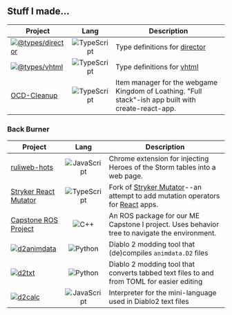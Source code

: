 <!--
**pastelmind/pastelmind** is a ✨ _special_ ✨ repository because its `README.md` (this file) appears on your GitHub profile.

Here are some ideas to get you started:

- 🔭 I’m currently working on ...
- 🌱 I’m currently learning ...
- 👯 I’m looking to collaborate on ...
- 🤔 I’m looking for help with ...
- 💬 Ask me about ...
- 📫 How to reach me: ...
- 😄 Pronouns: ...
- ⚡ Fun fact: ...
-->

## Stuff I made...

| Project | Lang | Description |
|---------|:----:|-------------|
| [![@types/director](https://img.shields.io/npm/v/@types/director?label=%40types%2Fdirector)](https://www.npmjs.com/package/@types/director) | ![TypeScript](https://cdn.jsdelivr.net/npm/programming-languages-logos/src/typescript/typescript_16x16.png) | Type definitions for [director](https://github.com/flatiron/director) |
| [![@types/vhtml](https://img.shields.io/npm/v/@types/vhtml?label=%40types%2Fvhtml)](https://www.npmjs.com/package/@types/vhtml) | ![TypeScript](https://cdn.jsdelivr.net/npm/programming-languages-logos/src/typescript/typescript_16x16.png) | Type definitions for [vhtml](https://github.com/developit/vhtml) |
| [OCD-Cleanup](https://github.com/Loathing-Associates-Scripting-Society/OCD-Cleanup) | ![TypeScript](https://cdn.jsdelivr.net/npm/programming-languages-logos/src/typescript/typescript_16x16.png) | Item manager for the webgame Kingdom of Loathing. "Full stack"-ish app built with create-react-app. |

### Back Burner

| Project | Lang | Description |
|---------|:----:|-------------|
| [ruliweb-hots](https://github.com/pastelmind/ruliweb-hots) | ![JavaScript](https://cdn.jsdelivr.net/npm/programming-languages-logos/src/javascript/javascript_16x16.png) | Chrome extension for injecting Heroes of the Storm tables into a web page. |
| [Stryker React Mutator](https://github.com/pastelmind/stryker) | ![TypeScript](https://cdn.jsdelivr.net/npm/programming-languages-logos/src/typescript/typescript_16x16.png) | Fork of [Stryker Mutator](https://github.com/stryker-mutator/stryker-js)--an attempt to add mutation operators for [React](https://reactjs.org/) apps. |
| [Capstone ROS Project](https://github.com/capstone-teama-ros/capstone1_ROS_gazebo) | ![C++](https://cdn.jsdelivr.net/npm/programming-languages-logos/src/cpp/cpp_16x16.png) | An ROS package for our ME Capstone I project. Uses behavior tree to navigate the environment. |
| [![d2animdata](https://img.shields.io/pypi/v/d2animdata?label=d2animdata)](https://pypi.org/project/d2animdata) | ![Python](https://cdn.jsdelivr.net/npm/programming-languages-logos/src/python/python_16x16.png) | Diablo 2 modding tool that (de)compiles `animdata.D2` files |
| [![d2txt](https://img.shields.io/pypi/v/d2txt?label=d2txt)](https://pypi.org/project/d2txt) | ![Python](https://cdn.jsdelivr.net/npm/programming-languages-logos/src/python/python_16x16.png) | Diablo 2 modding tool that converts tabbed text files to and from TOML for easier editing |
| [![d2calc](https://img.shields.io/npm/v/d2calc?label=d2calc)](https://www.npmjs.com/package/d2calc) | ![JavaScript](https://cdn.jsdelivr.net/npm/programming-languages-logos/src/javascript/javascript_16x16.png) | Interpreter for the mini-language used in Diablo2 text files |
